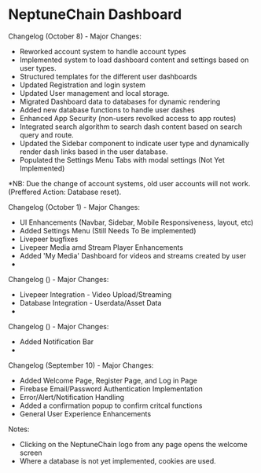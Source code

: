 # NeptuneChain Dashboard

Changelog (October 8) - Major Changes:
- Reworked account system to handle account types
- Implemented system to load dashboard content and settings based on user types. 
- Structured templates for the different user dashboards
- Updated Registration and login system
- Updated User management and local storage.
- Migrated Dashboard data to databases for dynamic rendering
- Added new database functions to handle user dashes
- Enhanced App Security (non-users revolked access to app routes)
- Integrated search algorithm to search dash content based on search query and route.
- Updated the Sidebar component to indicate user type and dynamically render dash links based in the user database.
- Populated the Settings Menu Tabs with modal settings (Not Yet Implemented)

*NB: Due the change of account systems, old user accounts will not work. (Preffered Action: Database reset).



Changelog (October 1) - Major Changes:
- UI Enhancements (Navbar, Sidebar, Mobile Responsiveness, layout, etc)
- Added Settings Menu (Still Needs To Be implemented)
- Livepeer bugfixes 
- Livepeer Media amd Stream Player Enhancements
- Added 'My Media' Dashboard for videos and streams created by user
-

Changelog () - Major Changes:
- Livepeer Integration - Video Upload/Streaming
- Database Integration - Userdata/Asset Data
-


Changelog () - Major Changes:
- Added Notification Bar
-


Changelog (September 10) - Major Changes:
 - Added Welcome Page, Register Page, and Log in Page
 - Firebase Email/Password Authentication Implementation
 - Error/Alert/Notification Handling
 - Added a confirmation popup to confirm critcal functions
 - General User Experience Enhancements

 Notes:

  - Clicking on the NeptuneChain logo from any page opens the welcome screen
  - Where a database is not yet implemented, cookies are used.
